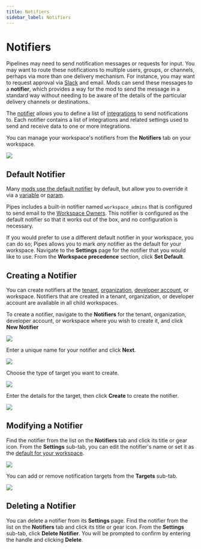 ```yaml
---
title: Notifiers
sidebar_label: Notifiers
---
```


# Notifiers


Pipelines may need to send notification messages or requests for input.  You may want to route these notifications to multiple users, groups, or channels, perhaps via more than one delivery mechanism. For instance, you may want to request approval via [Slack](/pipes/docs/integrations/slack) and email.  Mods can send these messages to a **notifier**, which provides a way for the mod to send the message in a standard way without needing to be aware of the details of the particular delivery channels or destinations.

The [notifier](https://flowpipe.io/docs/reference/config-files/notifier) allows you to define a list of [integrations](/pipes/docs/integrations/) to send notifications to.  Each notifier contains a list of integrations and related settings used to send and receive data to one or more integrations.

You can manage your workspace's notifiers from the **Notifiers** tab on your workspace.

![](/images/docs/pipes/notifiers_list.png)


## Default Notifier

Many [mods use the default notifier](https://flowpipe.io/docs/reference/config-files/notifier#using-notifiers-in-mods) by default, but allow you to override it via a [variable](https://flowpipe.io/docs/flowpipe-hcl/variable) or [param](https://flowpipe.io/docs/flowpipe-hcl/pipeline#parameters). 

Pipes includes a built-in notifier named `workspace_admins` that is configured to send email to the [Workspace Owners](/pipes/docs/workspaces/people).  This notifier is configured as the default notifier so that it works out of the box, and no configuration is necessary.

If you would prefer to use a different default notifier in your workspace, you can do so;
Pipes allows you to mark *any* notifier as the default for your workspace.  Navigate to the **Settings** page for the notifier that you would like to use.  From the **Workspace precedence** section, click  **Set Default**.




## Creating a Notifier

You can create notifiers at the [tenant](/pipes/docs/accounts/tenant/notifiers), [organization](/pipes/docs/accounts/org/notifiers), [developer account](/pipes/docs/accounts/developer/notifiers), or workspace. Notifiers that are created in a tenant, organization, or developer account are available in all child workspaces.

To create a notifier, navigate to the **Notifiers** for the tenant, organization, developer account, or workspace where you wish to create it, and click **New Notifier**

![](/images/docs/pipes/notifiers_list.png)

Enter a unique name for your notifier and click **Next**.

![](/images/docs/pipes/create_notifier_handle.png)

Choose the type of target you want to create.

![](/images/docs/pipes/create_notifier_add_target.png)

Enter the details for the target, then click **Create** to create the notifier.

![](/images/docs/pipes/create_notifier_add_target_slack.png)


## Modifying a Notifier

Find the notifier from the list on the **Notifiers** tab and click its title or gear icon.  From the **Settings** sub-tab, you can edit the notifier's name or set it as the [default for your workspace](#default-notifier).

![](/images/docs/pipes/notifier_settings.png)

You can add or remove notification targets from the **Targets** sub-tab.

![](/images/docs/pipes/notifier_targets.png)


## Deleting a Notifier
 
You can delete a notifier from its **Settings** page. Find the notifier from the list on the **Notifiers** tab and click its title or gear icon.  From the **Settings** sub-tab, click **Delete Notifier**.  You will be prompted to confirm by entering the handle and clicking **Delete**.